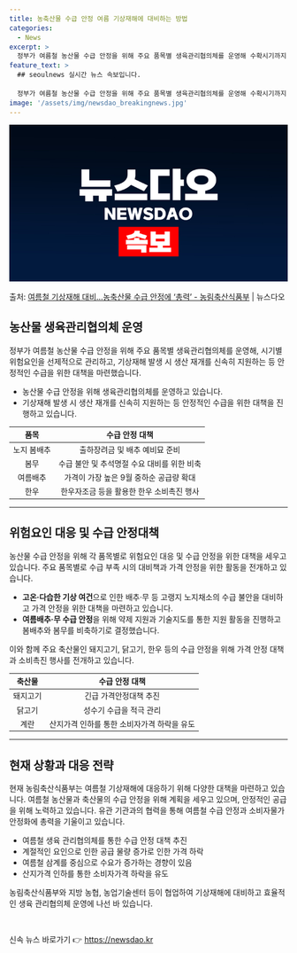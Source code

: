 ```yaml
---
title: 농축산물 수급 안정 여름 기상재해에 대비하는 방법
categories:
  - News
excerpt: >
  정부가 여름철 농산물 수급 안정을 위해 주요 품목별 생육관리협의체를 운영해 수확시기까지 시기별 위험요인을 선…
feature_text: >
  ## seoulnews 실시간 뉴스 속보입니다.

  정부가 여름철 농산물 수급 안정을 위해 주요 품목별 생육관리협의체를 운영해 수확시기까지 시기별 위험요인을 선…
image: '/assets/img/newsdao_breakingnews.jpg'
---
```


![뉴스다오 속보](/assets/img/newsdao_breakingnews.jpg)

<p>출처: <a href="https://newsdao.kr/3914" rel="dofollow">여름철 기상재해 대비…농축산물 수급 안정에 ‘총력’ - 농림축산식품부</a> | 뉴스다오</p>

<h2 data-ke-size="size26">농산물 생육관리협의체 운영</h2>
<p data-ke-size="size16">정부가 여름철 농산물 수급 안정을 위해 주요 품목별 생육관리협의체를 운영해, 시기별 위험요인을 선제적으로 관리하고, 기상재해 발생 시 생산 재개를 신속히 지원하는 등 안정적인 수급을 위한 대책을 마련했습니다.</p>
<ul>
<li>농산물 수급 안정을 위해 생육관리협의체를 운영하고 있습니다.</li>
<li>기상재해 발생 시 생산 재개를 신속히 지원하는 등 안정적인 수급을 위한 대책을 진행하고 있습니다.</li>
</ul>
<table>
<thead>
<tr>
<th style="text-align: center;">품목</th>
<th style="text-align: center;">수급 안정 대책</th>
</tr>
</thead>
<tbody>
<tr>
<td style="text-align: center;">노지 봄배추</td>
<td style="text-align: center;">출하장려금 및 배추 예비묘 준비</td>
</tr>
<tr>
<td style="text-align: center;">봄무</td>
<td style="text-align: center;">수급 불안 및 추석명절 수요 대비를 위한 비축</td>
</tr>
<tr>
<td style="text-align: center;">여름배추</td>
<td style="text-align: center;">가격이 가장 높은 9월 중하순 공급량 확대</td>
</tr>
<tr>
<td style="text-align: center;">한우</td>
<td style="text-align: center;">한우자조금 등을 활용한 한우 소비촉진 행사</td>
</tr>
</tbody>
</table>
<hr>
<h2 data-ke-size="size26">위험요인 대응 및 수급 안정대책</h2>
<p data-ke-size="size16">농산물 수급 안정을 위해 각 품목별로 위험요인 대응 및 수급 안정을 위한 대책을 세우고 있습니다. 주요 품목별로 수급 부족 시의 대비책과 가격 안정을 위한 활동을 전개하고 있습니다.</p>
<ul>
<li><b>고온·다습한 기상 여건</b>으로 인한 배추·무 등 고랭지 노지채소의 수급 불안을 대비하고 가격 안정을 위한 대책을 마련하고 있습니다.</li>
<li><b>여름배추·무 수급 안정</b>을 위해 약제 지원과 기술지도를 통한 지원 활동을 진행하고 봄배추와 봄무를 비축하기로 결정했습니다.</li>
</ul>
<p data-ke-size="size16">이와 함께 주요 축산물인 돼지고기, 닭고기, 한우 등의 수급 안정을 위해 가격 안정 대책과 소비촉진 행사를 전개하고 있습니다.</p>
<table>
<thead>
<tr>
<th style="text-align: center;">축산물</th>
<th style="text-align: center;">수급 안정 대책</th>
</tr>
</thead>
<tbody>
<tr>
<td style="text-align: center;">돼지고기</td>
<td style="text-align: center;">긴급 가격안정대책 추진</td>
</tr>
<tr>
<td style="text-align: center;">닭고기</td>
<td style="text-align: center;">성수기 수급을 적극 관리</td>
</tr>
<tr>
<td style="text-align: center;">계란</td>
<td style="text-align: center;">산지가격 인하를 통한 소비자가격 하락을 유도</td>
</tr>
</tbody>
</table>
<hr>
<h2 data-ke-size="size26">현재 상황과 대응 전략</h2>
<p data-ke-size="size16">현재 농림축산식품부는 여름철 기상재해에 대응하기 위해 다양한 대책을 마련하고 있습니다. 여름철 농산물과 축산물의 수급 안정을 위해 계획을 세우고 있으며, 안정적인 공급을 위해 노력하고 있습니다. 유관 기관과의 협력을 통해 여름철 수급 안정과 소비자물가 안정화에 총력을 기울이고 있습니다.</p>
<ul>
<li>여름철 생육 관리협의체를 통한 수급 안정 대책 추진</li>
<li>계절적인 요인으로 인한 공급 물량 증가로 인한 가격 하락</li>
<li>여름철 삼계를 중심으로 수요가 증가하는 경향이 있음</li>
<li>산지가격 인하를 통한 소비자가격 하락을 유도</li>
</ul>
<p data-ke-size="size16">농림축산식품부와 지방 농협, 농업기술센터 등이 협업하여 기상재해에 대비하고 효율적인 생육 관리협의체 운영에 나선 바 있습니다.</p>
<p data-ke-size="size16">&nbsp;</p> 

신속 뉴스 바로가기 👉 <a href="https://newsdao.kr" rel="dofollow">https://newsdao.kr</a>


